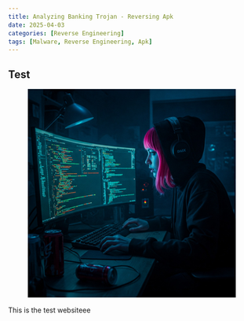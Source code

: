```yaml
---
title: Analyzing Banking Trojan - Reversing Apk
date: 2025-04-03
categories: [Reverse Engineering]
tags: [Malware, Reverse Engineering, Apk]
---
```


## Test

<figure><img src="/assets/Malware/Banking-Analysis.jpg" alt="Banner"></figure>


This is the test websiteee
